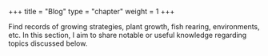 +++
title = "Blog"
type = "chapter"
weight = 1
+++

Find records of growing strategies, plant growth, fish rearing, environments, etc.
In this section, I aim to share notable or useful knowledge regarding topics discussed below.